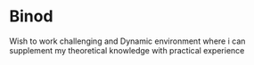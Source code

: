 # Binod
Wish to work challenging and Dynamic environment where i can supplement my theoretical  knowledge with practical experience
